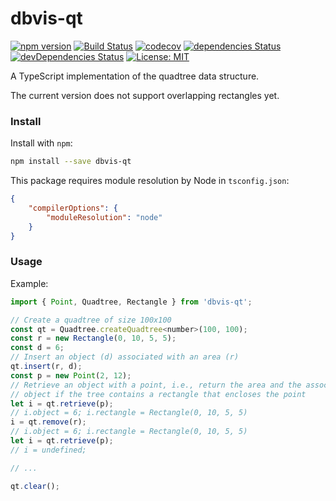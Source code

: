 dbvis-qt
========

[![npm version](https://badge.fury.io/js/dbvis-qt.svg)](https://badge.fury.io/js/dbvis-qt) [![Build Status](https://travis-ci.org/fredooo/dbvis-qt.svg?branch=master)](https://travis-ci.org/fredooo/dbvis-qt) [![codecov](https://codecov.io/gh/fredooo/dbvis-qt/branch/master/graph/badge.svg)](https://codecov.io/gh/fredooo/dbvis-qt) [![dependencies Status](https://david-dm.org/fredooo/dbvis-qt/status.svg)](https://david-dm.org/fredooo/dbvis-qt) [![devDependencies Status](https://david-dm.org/fredooo/dbvis-qt/dev-status.svg)](https://david-dm.org/fredooo/dbvis-qt?type=dev) [![License: MIT](https://img.shields.io/badge/License-MIT-yellow.svg)](https://opensource.org/licenses/MIT)

A TypeScript implementation of the quadtree data structure.

The current version does not support overlapping rectangles yet.

### Install

Install with `npm`:

```bash
npm install --save dbvis-qt
```

This package requires module resolution by Node in `tsconfig.json`:

```json
{
    "compilerOptions": {
        "moduleResolution": "node"
    }
}
```

### Usage

Example:

```javascript
import { Point, Quadtree, Rectangle } from 'dbvis-qt';

// Create a quadtree of size 100x100
const qt = Quadtree.createQuadtree<number>(100, 100);
const r = new Rectangle(0, 10, 5, 5);
const d = 6;
// Insert an object (d) associated with an area (r) 
qt.insert(r, d);
const p = new Point(2, 12);
// Retrieve an object with a point, i.e., return the area and the associated
// object if the tree contains a rectangle that encloses the point
let i = qt.retrieve(p);
// i.object = 6; i.rectangle = Rectangle(0, 10, 5, 5)
i = qt.remove(r);
// i.object = 6; i.rectangle = Rectangle(0, 10, 5, 5)
let i = qt.retrieve(p);
// i = undefined;

// ...

qt.clear();

```
